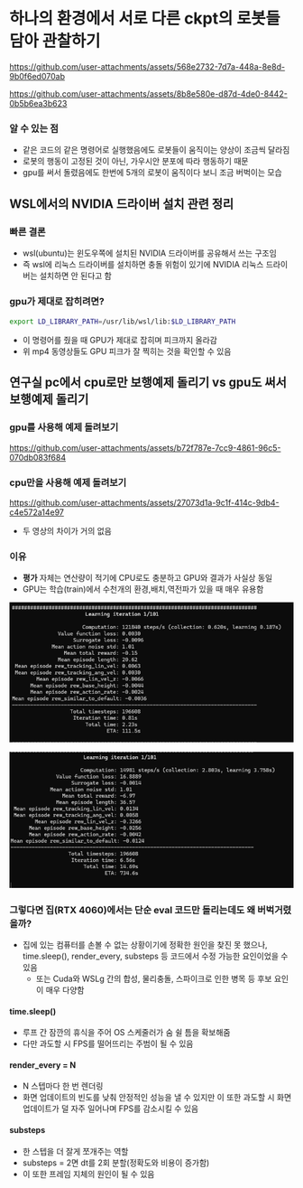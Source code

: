 # 하나의 환경에서 서로 다른 ckpt의 로봇들 담아 관찰하기

https://github.com/user-attachments/assets/568e2732-7d7a-448a-8e8d-9b0f6ed070ab

https://github.com/user-attachments/assets/8b8e580e-d87d-4de0-8442-0b5b6ea3b623

### 알 수 있는 점
- 같은 코드의 같은 명령어로 실행했음에도 로봇들이 움직이는 양상이 조금씩 달라짐
- 로봇의 행동이 고정된 것이 아닌, 가우시안 분포에 따라 행동하기 때문
- gpu를 써서 돌렸음에도 한번에 5개의 로봇이 움직이다 보니 조금 버벅이는 모습

## WSL에서의 NVIDIA 드라이버 설치 관련 정리
### 빠른 결론
- wsl(ubuntu)는 윈도우쪽에 설치된 NVIDIA 드라이버를 공유해서 쓰는 구조임
- 즉 wsl에 리눅스 드라이버를 설치하면 충돌 위험이 있기에 NVIDIA 리눅스 드라이버는 설치하면 안 된다고 함

### gpu가 제대로 잡히려면?
```bash
export LD_LIBRARY_PATH=/usr/lib/wsl/lib:$LD_LIBRARY_PATH
```
- 이 명령어를 줬을 때 GPU가 제대로 잡히며 피크까지 올라감
- 위 mp4 동영상들도 GPU 피크가 잘 찍히는 것을 확인할 수 있음

## 연구실 pc에서 cpu로만 보행예제 돌리기 vs gpu도 써서 보행예제 돌리기

### gpu를 사용해 예제 돌려보기

https://github.com/user-attachments/assets/b72f787e-7cc9-4861-96c5-070db083f684

### cpu만을 사용해 예제 돌려보기

https://github.com/user-attachments/assets/27073d1a-9c1f-414c-9db4-c4e572a14e97

- 두 영상의 차이가 거의 없음
### 이유
- **평가** 자체는 연산량이 적기에 CPU로도 충분하고 GPU와 결과가 사실상 동일
- GPU는 학습(train)에서 수천개의 환경,배치,역전파가 있을 때 매우 유용함

![gpu를 잡고 학습시켰을 때의 ETA](./이미지/gpu_train.png)

![cpu만으로 학습시켰을 때의 ETA](./이미지/cpu_train.png)
 
### 그렇다면 집(RTX 4060)에서는 단순 eval 코드만 돌리는데도 왜 버벅거렸을까?

- 집에 있는 컴퓨터를 손볼 수 없는 상황이기에 정확한 원인을 찾진 못 했으나, time.sleep(), render_every, substeps 등 코드에서 수정 가능한 요인이었을 수 있음
    - 또는 Cuda와 WSLg 간의 합성, 물리충돌, 스파이크로 인한 병목 등 후보 요인이 매우 다양함

#### time.sleep()
- 루프 간 잠깐의 휴식을 주어 OS 스케줄러가 숨 쉴 틈을 확보해줌
- 다만 과도할 시 FPS를 떨어뜨리는 주범이 될 수 있음
#### render_every = N
- N 스텝마다 한 번 렌더링
- 화면 업데이트의 빈도를 낮춰 안정적인 성능을 낼 수 있지만 이 또한 과도할 시 화면 업데이트가 덜 자주 일어나며 FPS를 감소시킬 수 있음
#### substeps
- 한 스텝을 더 잘게 쪼개주는 역할
- substeps = 2면 dt를 2회 분할(정확도와 비용이 증가함)
- 이 또한 프레임 지체의 원인이 될 수 있음
